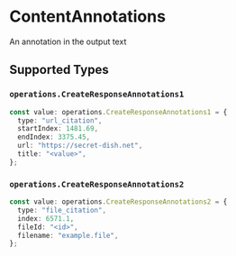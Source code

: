 # ContentAnnotations

An annotation in the output text


## Supported Types

### `operations.CreateResponseAnnotations1`

```typescript
const value: operations.CreateResponseAnnotations1 = {
  type: "url_citation",
  startIndex: 1481.69,
  endIndex: 3375.45,
  url: "https://secret-dish.net",
  title: "<value>",
};
```

### `operations.CreateResponseAnnotations2`

```typescript
const value: operations.CreateResponseAnnotations2 = {
  type: "file_citation",
  index: 6571.1,
  fileId: "<id>",
  filename: "example.file",
};
```

